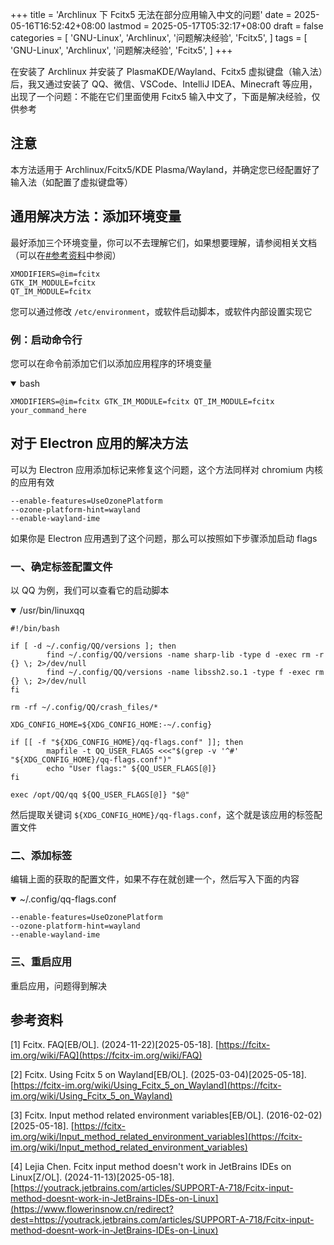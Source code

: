 +++
title = 'Archlinux 下 Fcitx5 无法在部分应用输入中文的问题'
date = 2025-05-16T16:52:42+08:00
lastmod = 2025-05-17T05:32:17+08:00
draft = false
categories = [
    'GNU-Linux',
    'Archlinux',
    '问题解决经验',
    'Fcitx5',
]
tags = [
    'GNU-Linux',
    'Archlinux',
    '问题解决经验',
    'Fcitx5',
]
+++

在安装了 Archlinux 并安装了 PlasmaKDE/Wayland、Fcitx5 虚拟键盘（输入法）后，我又通过安装了 QQ、微信、VSCode、IntelliJ IDEA、Minecraft 等应用，出现了一个问题：不能在它们里面使用 Fcitx5 输入中文了，下面是解决经验，仅供参考

## 注意
本方法适用于 Archlinux/Fcitx5/KDE Plasma/Wayland，并确定您已经配置好了输入法（如配置了虚拟键盘等）

## 通用解决方法：添加环境变量
最好添加三个环境变量，你可以不去理解它们，如果想要理解，请参阅相关文档（可以在[#参考资料](#参考资料)中参阅）

```
XMODIFIERS=@im=fcitx
GTK_IM_MODULE=fcitx
QT_IM_MODULE=fcitx
```

您可以通过修改 `/etc/environment`，或软件启动脚本，或软件内部设置实现它

### 例：启动命令行
您可以在命令前添加它们以添加应用程序的环境变量

<details open="open">

<summary>bash</summary>

```shell
XMODIFIERS=@im=fcitx GTK_IM_MODULE=fcitx QT_IM_MODULE=fcitx your_command_here
```

</details>

## 对于 Electron 应用的解决方法
可以为 Electron 应用添加标记来修复这个问题，这个方法同样对 chromium 内核的应用有效

```
--enable-features=UseOzonePlatform
--ozone-platform-hint=wayland
--enable-wayland-ime
```

如果你是 Electron 应用遇到了这个问题，那么可以按照如下步骤添加启动 flags

### 一、确定标签配置文件
以 QQ 为例，我们可以查看它的启动脚本

<details open="open">

<summary>/usr/bin/linuxqq</summary>

```shell
#!/bin/bash

if [ -d ~/.config/QQ/versions ]; then
        find ~/.config/QQ/versions -name sharp-lib -type d -exec rm -r {} \; 2>/dev/null
        find ~/.config/QQ/versions -name libssh2.so.1 -type f -exec rm {} \; 2>/dev/null
fi

rm -rf ~/.config/QQ/crash_files/*

XDG_CONFIG_HOME=${XDG_CONFIG_HOME:-~/.config}

if [[ -f "${XDG_CONFIG_HOME}/qq-flags.conf" ]]; then
        mapfile -t QQ_USER_FLAGS <<<"$(grep -v '^#' "${XDG_CONFIG_HOME}/qq-flags.conf")"
        echo "User flags:" ${QQ_USER_FLAGS[@]}
fi

exec /opt/QQ/qq ${QQ_USER_FLAGS[@]} "$@"
```

</details>

然后提取关键词 `${XDG_CONFIG_HOME}/qq-flags.conf`，这个就是该应用的标签配置文件

### 二、添加标签
编辑上面的获取的配置文件，如果不存在就创建一个，然后写入下面的内容

<details open="open">

<summary>~/.config/qq-flags.conf</summary>

```
--enable-features=UseOzonePlatform
--ozone-platform-hint=wayland
--enable-wayland-ime
```

</details>

### 三、重启应用
重启应用，问题得到解决

## 参考资料
[1] Fcitx. FAQ[EB/OL]. (2024-11-22)[2025-05-18]. [https://fcitx-im.org/wiki/FAQ](https://fcitx-im.org/wiki/FAQ)

[2] Fcitx. Using Fcitx 5 on Wayland[EB/OL]. (2025-03-04)[2025-05-18]. [https://fcitx-im.org/wiki/Using_Fcitx_5_on_Wayland](https://fcitx-im.org/wiki/Using_Fcitx_5_on_Wayland)

[3] Fcitx. Input method related environment variables[EB/OL]. (2016-02-02)[2025-05-18]. [https://fcitx-im.org/wiki/Input_method_related_environment_variables](https://fcitx-im.org/wiki/Input_method_related_environment_variables)

[4] Lejia Chen. Fcitx input method doesn't work in JetBrains IDEs on Linux[Z/OL]. (2024-11-13)[2025-05-18]. [https://youtrack.jetbrains.com/articles/SUPPORT-A-718/Fcitx-input-method-doesnt-work-in-JetBrains-IDEs-on-Linux](https://www.flowerinsnow.cn/redirect?dest=https://youtrack.jetbrains.com/articles/SUPPORT-A-718/Fcitx-input-method-doesnt-work-in-JetBrains-IDEs-on-Linux)